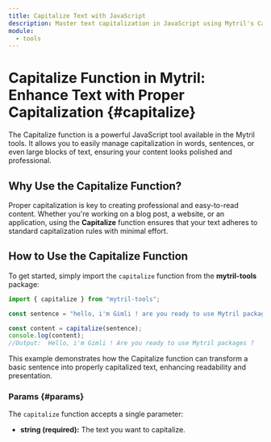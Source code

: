 ```yaml
---
title: Capitalize Text with JavaScript
description: Master text capitalization in JavaScript using Mytril's Capitalize function. Simplify and enhance your content formatting with ease.
module:
  - tools
---
```


# Capitalize Function in Mytril: Enhance Text with Proper Capitalization {#capitalize}

The Capitalize function is a powerful JavaScript tool available in the Mytril tools. It allows you to easily manage capitalization in words, sentences, or even large blocks of text, ensuring your content looks polished and professional.

## Why Use the Capitalize Function?

Proper capitalization is key to creating professional and easy-to-read content. Whether you're working on a blog post, a website, or an application, using the **Capitalize** function ensures that your text adheres to standard capitalization rules with minimal effort.

## How to Use the Capitalize Function

To get started, simply import the `capitalize` function from the **mytril-tools** package:

```js
import { capitalize } from "mytril-tools";

const sentence = "hello, i'm Gimli ! are you ready to use Mytril packages ?";

const content = capitalize(sentence);
console.log(content);
//Output:  Hello, i'm Gimli ! Are you ready to use Mytril packages ?
```

This example demonstrates how the Capitalize function can transform a basic sentence into properly capitalized text, enhancing readability and presentation.

### Params {#params}

The `capitalize` function accepts a single parameter:

- **string (required):** The text you want to capitalize.
